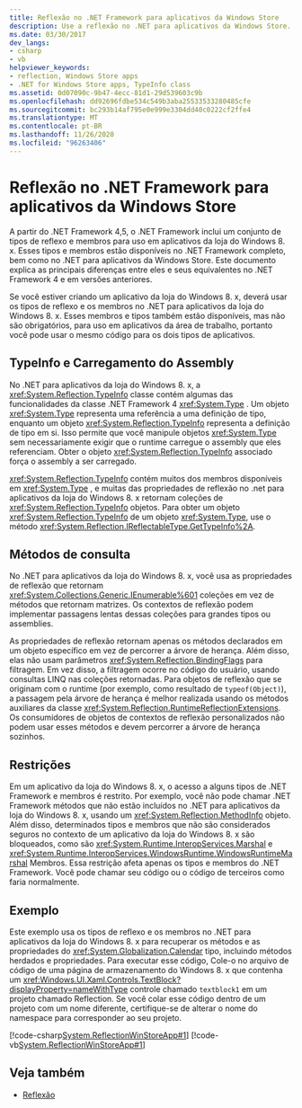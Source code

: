 ```yaml
---
title: Reflexão no .NET Framework para aplicativos da Windows Store
description: Use a reflexão no .NET para aplicativos da Windows Store. Há um conjunto de tipos de reflexo e membros a serem usados em aplicativos da Windows Store, que estão disponíveis para o .NET completo.
ms.date: 03/30/2017
dev_langs:
- csharp
- vb
helpviewer_keywords:
- reflection, Windows Store apps
- .NET for Windows Store apps, TypeInfo class
ms.assetid: 0d07090c-9b47-4ecc-81d1-29d539603c9b
ms.openlocfilehash: dd92696fdbe534c549b3aba25533533280485cfe
ms.sourcegitcommit: bc293b14af795e0e999e3304dd40c0222cf2ffe4
ms.translationtype: MT
ms.contentlocale: pt-BR
ms.lasthandoff: 11/26/2020
ms.locfileid: "96263406"
---
```

# <a name="reflection-in-the-net-framework-for-windows-store-apps"></a>Reflexão no .NET Framework para aplicativos da Windows Store

A partir do .NET Framework 4,5, o .NET Framework inclui um conjunto de tipos de reflexo e membros para uso em aplicativos da loja do Windows 8. x. Esses tipos e membros estão disponíveis no .NET Framework completo, bem como no .NET para aplicativos da Windows Store. Este documento explica as principais diferenças entre eles e seus equivalentes no .NET Framework 4 e em versões anteriores.  
  
 Se você estiver criando um aplicativo da loja do Windows 8. x, deverá usar os tipos de reflexo e os membros no .NET para aplicativos da loja do Windows 8. x. Esses membros e tipos também estão disponíveis, mas não são obrigatórios, para uso em aplicativos da área de trabalho, portanto você pode usar o mesmo código para os dois tipos de aplicativos.  
  
## <a name="typeinfo-and-assembly-loading"></a>TypeInfo e Carregamento do Assembly  

 No .NET para aplicativos da loja do Windows 8. x, a <xref:System.Reflection.TypeInfo> classe contém algumas das funcionalidades da classe .NET Framework 4 <xref:System.Type> . Um objeto <xref:System.Type> representa uma referência a uma definição de tipo, enquanto um objeto <xref:System.Reflection.TypeInfo> representa a definição de tipo em si. Isso permite que você manipule objetos <xref:System.Type> sem necessariamente exigir que o runtime carregue o assembly que eles referenciam. Obter o objeto <xref:System.Reflection.TypeInfo> associado força o assembly a ser carregado.  
  
 <xref:System.Reflection.TypeInfo> contém muitos dos membros disponíveis em <xref:System.Type> , e muitas das propriedades de reflexão no .net para aplicativos da loja do Windows 8. x retornam coleções de <xref:System.Reflection.TypeInfo> objetos. Para obter um objeto <xref:System.Reflection.TypeInfo> de um objeto <xref:System.Type>, use o método <xref:System.Reflection.IReflectableType.GetTypeInfo%2A>.  
  
## <a name="query-methods"></a>Métodos de consulta  

 No .NET para aplicativos da loja do Windows 8. x, você usa as propriedades de reflexão que retornam <xref:System.Collections.Generic.IEnumerable%601> coleções em vez de métodos que retornam matrizes. Os contextos de reflexão podem implementar passagens lentas dessas coleções para grandes tipos ou assemblies.  
  
 As propriedades de reflexão retornam apenas os métodos declarados em um objeto específico em vez de percorrer a árvore de herança. Além disso, elas não usam parâmetros <xref:System.Reflection.BindingFlags> para filtragem. Em vez disso, a filtragem ocorre no código do usuário, usando consultas LINQ nas coleções retornadas. Para objetos de reflexão que se originam com o runtime (por exemplo, como resultado de `typeof(Object)`), a passagem pela árvore de herança é melhor realizada usando os métodos auxiliares da classe <xref:System.Reflection.RuntimeReflectionExtensions>. Os consumidores de objetos de contextos de reflexão personalizados não podem usar esses métodos e devem percorrer a árvore de herança sozinhos.  
  
## <a name="restrictions"></a>Restrições  

 Em um aplicativo da loja do Windows 8. x, o acesso a alguns tipos de .NET Framework e membros é restrito. Por exemplo, você não pode chamar .NET Framework métodos que não estão incluídos no .NET para aplicativos da loja do Windows 8. x, usando um <xref:System.Reflection.MethodInfo> objeto. Além disso, determinados tipos e membros que não são considerados seguros no contexto de um aplicativo da loja do Windows 8. x são bloqueados, como são <xref:System.Runtime.InteropServices.Marshal> e <xref:System.Runtime.InteropServices.WindowsRuntime.WindowsRuntimeMarshal> Membros. Essa restrição afeta apenas os tipos e membros do .NET Framework. Você pode chamar seu código ou o código de terceiros como faria normalmente.  
  
## <a name="example"></a>Exemplo  

 Este exemplo usa os tipos de reflexo e os membros no .NET para aplicativos da loja do Windows 8. x para recuperar os métodos e as propriedades do <xref:System.Globalization.Calendar> tipo, incluindo métodos herdados e propriedades. Para executar esse código, Cole-o no arquivo de código de uma página de armazenamento do Windows 8. x que contenha um <xref:Windows.UI.Xaml.Controls.TextBlock?displayProperty=nameWithType> controle chamado `textblock1` em um projeto chamado Reflection. Se você colar esse código dentro de um projeto com um nome diferente, certifique-se de alterar o nome do namespace para corresponder ao seu projeto.  
  
 [!code-csharp[System.ReflectionWinStoreApp#1](../../../samples/snippets/csharp/VS_Snippets_CLR_System/system.reflectionwinstoreapp/cs/mainpage.xaml.cs#1)]
 [!code-vb[System.ReflectionWinStoreApp#1](../../../samples/snippets/visualbasic/VS_Snippets_CLR_System/system.reflectionwinstoreapp/vb/mainpage.xaml.vb#1)]  
  
## <a name="see-also"></a>Veja também

- [Reflexão](reflection.md)
